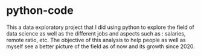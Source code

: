 # python-code
This a data exploratory project that I did using python to explore the field of data science as well as the different jobs and aspects such as : salaries, remote ratio, etc. The objective of this analysis to help people as well as myself see a better picture of the field as of now and its growth since 2020.
